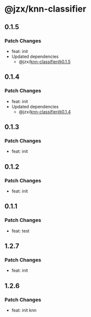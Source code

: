# @jzx/knn-classifier

## 0.1.5

### Patch Changes

- feat: init
- Updated dependencies
  - @jzx/knn-classifier@0.1.5

## 0.1.4

### Patch Changes

- feat: init
- Updated dependencies
  - @jzx/knn-classifier@0.1.4

## 0.1.3

### Patch Changes

- feat: init

## 0.1.2

### Patch Changes

- feat: init

## 0.1.1

### Patch Changes

- feat: test

## 1.2.7

### Patch Changes

- feat: init

## 1.2.6

### Patch Changes

- feat: init knn

